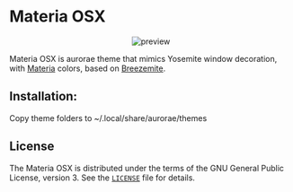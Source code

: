 # Materia OSX
<p align="center">
  <img src="https://raw.githubusercontent.com/jcmljunior/Materia-OSX/master/preview.jpeg" alt="preview"/>
</p>

Materia OSX is aurorae theme that mimics Yosemite window decoration, with [Materia](https://github.com/PapirusDevelopmentTeam/materia-kde) colors, based on [Breezemite](https://github.com/andreyorst/Breezemite).
 
## Installation:
Copy theme folders to ~/.local/share/aurorae/themes

## License
The Materia OSX is distributed under the terms of the GNU General Public License, version 3. See the [`LICENSE`](LICENSE) file for details.
